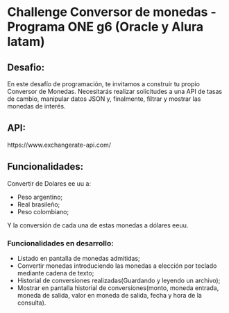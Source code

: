 <h1>Challenge Conversor de monedas - Programa ONE g6 (Oracle y Alura latam)</h1>

<h2>Desafio:</h2>
<p>
  En este desafío de programación, te invitamos a construir tu propio Conversor de Monedas.
Necesitarás realizar solicitudes a una API de tasas de cambio, manipular datos JSON y, finalmente, 
filtrar y mostrar las monedas de interés.
</p> 

<h2>
  API:
</h2> 
<a>
    https://www.exchangerate-api.com/ 
</a>

<h2>
  Funcionalidades:
</h2>

<p>
  Convertir de Dolares ee uu a: 
  <ul>
    <li>
       Peso argentino; 
    </li>
    <li>
      Real brasileño;
    </li>
    <li>
      Peso colombiano;
    </li>
  </ul>
  Y la conversión de cada una de estas monedas a dólares eeuu.
</p>
<h3>Funcionalidades en desarrollo:</h3>

<ul>
  <li>
      Listado en pantalla de monedas admitidas;
  </li>
  <li>
      Convertir monedas introduciendo las monedas a elección por teclado mediante cadena de texto;
  </li>
  <li>
      Historial de conversiones realizadas(Guardando y leyendo un archivo);
  </li>
  <li>
      Mostrar en pantalla historial de conversiones(monto, moneda entrada, moneda de salida, valor en moneda de salida, fecha y hora de la consulta).
  </li>
</ul>

